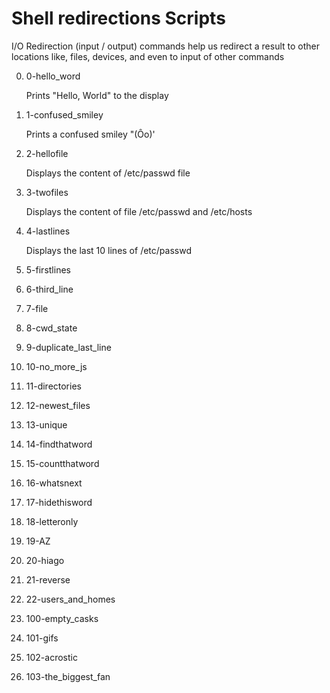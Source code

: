 
# Shell redirections Scripts

I/O Redirection (input / output) commands help us redirect a result to other locations like, files, devices, and even to input of other commands

0. 0-hello_word

    Prints "Hello, World" to the display

1. 1-confused_smiley

    Prints a confused smiley "(Ôo)'

2. 2-hellofile

    Displays the content of /etc/passwd file

3. 3-twofiles

    Displays the content of file /etc/passwd and /etc/hosts

4. 4-lastlines

    Displays the last 10 lines of /etc/passwd

5. 5-firstlines

6. 6-third_line

7. 7-file

8. 8-cwd_state

9. 9-duplicate_last_line

10. 10-no_more_js

11. 11-directories

12. 12-newest_files

13. 13-unique

14. 14-findthatword

15. 15-countthatword

16. 16-whatsnext

17. 17-hidethisword

18. 18-letteronly

19. 19-AZ

20. 20-hiago

21. 21-reverse

22. 22-users_and_homes

23. 100-empty_casks

24. 101-gifs

25. 102-acrostic

26. 103-the_biggest_fan


